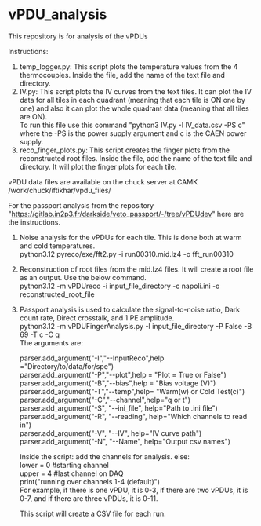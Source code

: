 # vPDU_analysis
This repository is for analysis of the vPDUs

Instructions:
1. temp_logger.py: This script plots the temperature values from the 4 thermocouples. Inside the file, add the name of the text file and directory.  
2. IV.py: This script plots the IV curves from the text files. It can plot the IV data for all tiles in each quadrant (meaning that each tile is ON one by one) and also it can plot the whole quadrant data (meaning that all tiles are ON).   
   To run this file use this command "python3 IV.py -I IV_data.csv -PS c" where the -PS is the power supply argument and c is the CAEN power supply.  
3. reco_finger_plots.py: This script creates the finger plots from the reconstructed root files. Inside the file, add the name of the text file and directory. It will plot the finger plots for each tile.  
   
vPDU data files are available on the chuck server at CAMK  
/work/chuck/iftikhar/vpdu_files/  



For the passport analysis from the repository "https://gitlab.in2p3.fr/darkside/veto_passport/-/tree/vPDUdev" here are the instructions.
1. Noise analysis for the vPDUs for each tile. This is done both at warm and cold temperatures.  
   python3.12 pyreco/exe/fft2.py -i run00310.mid.lz4 -o fft_run00310
2. Reconstruction of root files from the mid.lz4 files. It will create a root file as an output. Use the below command.  
   python3.12 -m vPDUreco -i input_file_directory -c napoli.ini -o reconstructed_root_file
3. Passport analysis is used to calculate the signal-to-noise ratio, Dark count rate, Direct crosstalk, and 1 PE amplitude.  
   python3.12 -m vPDUFingerAnalysis.py  -I input_file_directory -P False -B 69 -T c -C q  
   The arguments are:  
   
    parser.add_argument("-I","--InputReco",help ="Directory/to/data/for/spe")  
    parser.add_argument("-P","--plot",help = "Plot = True or False")  
    parser.add_argument("-B","--bias",help = "Bias voltage (V)")  
    parser.add_argument("-T","--temp",help= "Warm(w) or Cold Test(c)")  
    parser.add_argument("-C","--channel",help="q or t")  
    parser.add_argument("-S", "--ini_file", help="Path to .ini file")  
    parser.add_argument("-R", "--reading", help="Which channels to read in")  
    parser.add_argument("-V", "--IV", help="IV curve path")  
    parser.add_argument("-N", "--Name", help="Output csv names")

    Inside the script: add the channels for analysis. 
   else:  
      lower = 0 #starting channel  
      upper = 4 #last channel on DAQ  
      print("running over channels 1-4 (default)")  
   For example, if there is one vPDU, it is 0-3, if there are two vPDUs, it is 0-7, and if there are three vPDUs, it is 0-11.  
   
   This script will create a CSV file for each run.
